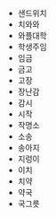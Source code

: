 - 샌드위치
- 치와와
- 와플대학
- 학생주임
- 임금
- 금고
- 고장
- 장난감
- 감시
- 시작
- 작명소
- 소송
- 송아지
- 지렁이
- 이치
- 치약
- 약국
- 국그릇